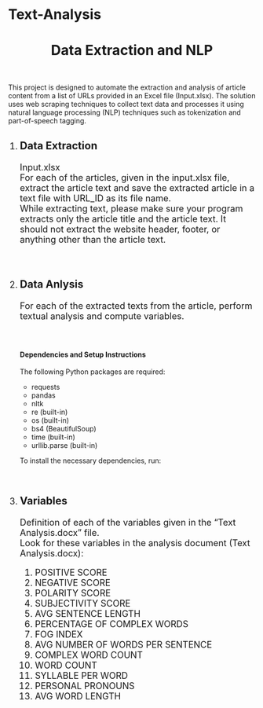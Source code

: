 # Text-Analysis
 <h1 style="text-align: center;">Data Extraction and NLP</h1><br>
 <p> This project is designed to automate the extraction and analysis of article content from a list of URLs provided in an Excel file (Input.xlsx). The solution uses web scraping techniques to collect text data and processes it using natural language processing (NLP) techniques such as tokenization and part-of-speech tagging. 
 </p>
<ol>
<li style="font-size: large;"> 
<h3>Data Extraction</h3> 
<p> Input.xlsx <br>
For each of the articles, given in the input.xlsx file, extract the article text and save the extracted article in a text file with URL_ID as its file name.<br>
While extracting text, please make sure your program extracts only the article title and the article text. It should not extract the website header, footer, or anything other than the article text. 
</p><br>
</li>
<li style="font-size: large;">
<h3>Data Anlysis</h3>
<p> For each of the extracted texts from the article, perform textual analysis and compute variables.
            </p><br>
        </li>
<h4>Dependencies and Setup Instructions</h3>
<p> The following Python packages are required:

   - requests
   - pandas
   - nltk
   - re (built-in)
   - os (built-in)
   - bs4 (BeautifulSoup)
   - time (built-in)
   - urllib.parse (built-in)
   
   To install the necessary dependencies, run:

  </p><br>
  </li>

<li style="font-size: large;">
            <h3>Variables</h3>
            <p>
                Definition of each of the variables given in the “Text Analysis.docx” file.<br>
                Look for these variables in the analysis document (Text Analysis.docx):<br>

<ol>
                    <li>POSITIVE SCORE</li>
                    <li>NEGATIVE SCORE</li>
                    <li>POLARITY SCORE</li>
                    <li>SUBJECTIVITY SCORE</li>
                    <li>AVG SENTENCE LENGTH</li>
                    <li>PERCENTAGE OF COMPLEX WORDS</li> 
                    <li>FOG INDEX</li>
                    <li>AVG NUMBER OF WORDS PER SENTENCE</li>
                    <li>COMPLEX WORD COUNT</li>
                    <li>WORD COUNT</li>
                    <li>SYLLABLE PER WORD</li>
                    <li>PERSONAL PRONOUNS</li>
                    <li>AVG WORD LENGTH</li>
                </ol>
            </p>
        </li>
    </ol>
